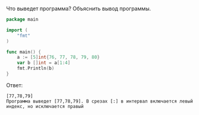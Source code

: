 Что выведет программа? Объяснить вывод программы.

```go
package main

import (
    "fmt"
)

func main() {
    a := [5]int{76, 77, 78, 79, 80}
    var b []int = a[1:4]
    fmt.Println(b)
}
```

Ответ:
```
[77,78,79]
Программа выведет [77,78,79]. В срезах [:] в интервал включается левый индекс, но исключается правый

```
